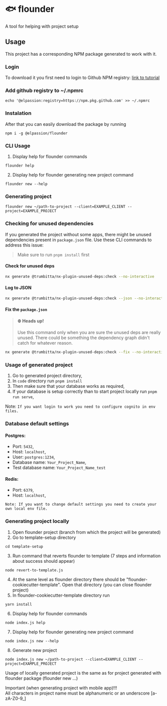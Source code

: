 # 🐟 flounder

A tool for helping with project setup

## Usage

This project has a corresponding NPM package generated to work with it.

### Login

To download it you first need to login to Github NPM registry: [link to tutorial](https://docs.github.com/en/packages/working-with-a-github-packages-registry/working-with-the-npm-registry#authenticating-with-a-personal-access-token)

### Add github registry to ~/.npmrc

```shell
echo '@elpassion:registry=https://npm.pkg.github.com' >> ~/.npmrc
```

### Instalation

After that you can easily download the package by running

```shell
npm i -g @elpassion/flounder
```

### CLI Usage

1. Display help for flounder commands 

```shell
flounder help
```

2. Display help for flounder generating new project command

```shell
flounder new --help
```

### Generating project

```shell
flounder new ~/path-to-project --client=EXAMPLE_CLIENT --project=EXAMPLE_PROJECT
```

### Checking for unused dependencies
If you generated the project without some apps, there might be unused dependencies present in `package.json` file.
Use these CLI commands to address this issue:
> Make sure to run `pnpm install` first
#### Check for unused deps
```sh
nx generate @trumbitta/nx-plugin-unused-deps:check --no-interactive
```

#### Log to JSON

```sh
nx generate @trumbitta/nx-plugin-unused-deps:check --json --no-interactive
```

#### Fix the `package.json`

> ⛔️ **Heads up!**
>
> Use this command only when you are sure the unused deps are really unused.
> There could be something the dependency graph didn't catch for whatever reason.
```sh
nx generate @trumbitta/nx-plugin-unused-deps:check --fix --no-interactive
```

### Usage of generated project

1. Go to generated project directory,
2. In `code` directory run `pnpm install`
3. Then make sure that your database works as required,
4. If your database is setup correctly than to start project locally run `pnpm run serve`,

Note: `If you want login to work you need to configure cognito in env files.`

### Database default settings

#### Postgres:
  - Port: `5432`,
  - Host: `localhost`,
  - User: `postgres:1234`,
  - Database name: `Your_Project_Name`,
  - Test database name: `Your_Project_Name_test`

#### Redis:
  - Port: `6379`,
  - Host: `localhost`,

`Note: If you want to change default settings you need to create your own local env file.`


### Generating project locally

1. Open flounder project (branch from which the project will be generated)
2. Go to template-setup directory

```shell
cd template-setup
```
3. Run command that reverts flounder to template (7 steps and information about success should appear)

```shell
node revert-to-template.js
```
4. At the same level as flounder directory there should be "flounder-cookiecutter-template". Open that directory (you can close flounder project)
5. In flounder-cookiecutter-template directory run
```shell
yarn install
```
6. Display help for flounder commands

```shell
node index.js help
```

7. Display help for flounder generating new project command

```shell
node index.js new --help
```

8. Generate new project
```shell
node index.js new ~/path-to-project --client=EXAMPLE_CLIENT --project=EXAMPLE_PROJECT
```

Usage of locally generated project is the same as for project generated with flounder package (flounder new ...)

Important (when generating project with mobile app)!!!  
All characters in project name must be alphanumeric or an underscore [a-zA-Z0-9_]
